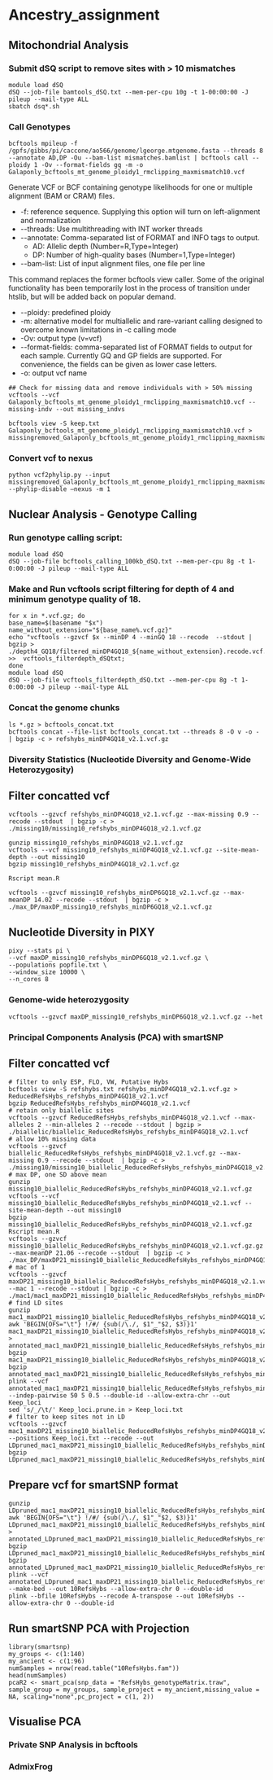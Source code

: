 # Ancestry_assignment

## Mitochondrial Analysis 

### Submit dSQ script to remove sites with > 10 mismatches 
```
module load dSQ
dSQ --job-file bamtools_dSQ.txt --mem-per-cpu 10g -t 1-00:00:00 -J pileup --mail-type ALL
sbatch dsq*.sh
```
### Call Genotypes 
```
bcftools mpileup -f /gpfs/gibbs/pi/caccone/ao566/genome/lgeorge.mtgenome.fasta --threads 8 --annotate AD,DP -Ou --bam-list mismatches.bamlist | bcftools call --ploidy 1 -Ov --format-fields gq -m -o Galaponly_bcftools_mt_genome_ploidy1_rmclipping_maxmismatch10.vcf
```
Generate VCF or BCF containing genotype likelihoods for one or multiple alignment (BAM or CRAM) files.
* -f: reference sequence. Supplying this option will turn on left-alignment and normalization
* --threads: Use multithreading with INT worker threads
* --annotate: Comma-separated list of FORMAT and INFO tags to output.
  * AD: Allelic depth (Number=R,Type=Integer)
  * DP: Number of high-quality bases (Number=1,Type=Integer)
* --bam-list: List of input alignment files, one file per line

This command replaces the former bcftools view caller. Some of the original functionality has been temporarily lost in the process of transition under htslib, but will be added back on popular demand. 
* --ploidy: predefined ploidy
*  -m: alternative model for multiallelic and rare-variant calling designed to overcome known limitations in -c calling mode
*   -Ov: output type (v=vcf)
*   --format-fields: comma-separated list of FORMAT fields to output for each sample. Currently GQ and GP fields are supported. For convenience, the fields can be given as lower case letters.
*   -o: output vcf name 
```
## Check for missing data and remove individuals with > 50% missing
vcftools --vcf Galaponly_bcftools_mt_genome_ploidy1_rmclipping_maxmismatch10.vcf --missing-indv --out missing_indvs

bcftools view -S keep.txt Galaponly_bcftools_mt_genome_ploidy1_rmclipping_maxmismatch10.vcf > missingremoved_Galaponly_bcftools_mt_genome_ploidy1_rmclipping_maxmismatch10_Jan25check.vcf
```

### Convert vcf to nexus 
```
python vcf2phylip.py --input missingremoved_Galaponly_bcftools_mt_genome_ploidy1_rmclipping_maxmismatch10.vcf --phylip-disable –nexus -m 1
```

## Nuclear Analysis - Genotype Calling
### Run genotype calling script: 
```
module load dSQ
dSQ --job-file bcftools_calling_100kb_dSQ.txt --mem-per-cpu 8g -t 1-0:00:00 -J pileup --mail-type ALL
```
### Make and Run vcftools script filtering for depth of 4 and minimum genotype quality of 18. 
```
for x in *.vcf.gz; do 
base_name=$(basename "$x")
name_without_extension="${base_name%.vcf.gz}"
echo "vcftools --gzvcf $x --minDP 4 --minGQ 18 --recode  --stdout | bgzip > ./depth4_GQ18/filtered_minDP4GQ18_${name_without_extension}.recode.vcf.gz" >>  vcftools_filterdepth_dSQtxt; 
done
module load dSQ
dSQ --job-file vcftools_filterdepth_dSQ.txt --mem-per-cpu 8g -t 1-0:00:00 -J pileup --mail-type ALL
```
### Concat the genome chunks
```
ls *.gz > bcftools_concat.txt
bcftools concat --file-list bcftools_concat.txt --threads 8 -O v -o - | bgzip -c > refshybs_minDP4GQ18_v2.1.vcf.gz
```

### Diversity Statistics (Nucleotide Diversity and Genome-Wide Heterozygosity)
## Filter concatted vcf 
```
vcftools --gzvcf refshybs_minDP4GQ18_v2.1.vcf.gz --max-missing 0.9 --recode --stdout  | bgzip -c > ./missing10/missing10_refshybs_minDP4GQ18_v2.1.vcf.gz

gunzip missing10_refshybs_minDP4GQ18_v2.1.vcf.gz
vcftools --vcf missing10_refshybs_minDP4GQ18_v2.1.vcf.gz --site-mean-depth --out missing10
bgzip missing10_refshybs_minDP4GQ18_v2.1.vcf.gz

Rscript mean.R

vcftools --gzvcf missing10_refshybs_minDP6GQ18_v2.1.vcf.gz --max-meanDP 14.02 --recode --stdout  | bgzip -c > ./max_DP/maxDP_missing10_refshybs_minDP6GQ18_v2.1.vcf.gz
```

## Nucleotide Diversity in PIXY 
```
pixy --stats pi \
--vcf maxDP_missing10_refshybs_minDP6GQ18_v2.1.vcf.gz \
--populations popfile.txt \
--window_size 10000 \
--n_cores 8
```
### Genome-wide heterozygosity
```
vcftools --gzvcf maxDP_missing10_refshybs_minDP6GQ18_v2.1.vcf.gz --het
```

### Principal Components Analysis (PCA) with smartSNP
## Filter concatted vcf 
```
# filter to only ESP, FLO, VW, Putative Hybs
bcftools view -S refshybs.txt refshybs_minDP4GQ18_v2.1.vcf.gz > ReducedRefsHybs_refshybs_minDP4GQ18_v2.1.vcf
bgzip ReducedRefsHybs_refshybs_minDP4GQ18_v2.1.vcf
# retain only biallelic sites 
vcftools --gzvcf ReducedRefsHybs_refshybs_minDP4GQ18_v2.1.vcf --max-alleles 2 --min-alleles 2 --recode --stdout | bgzip > ./biallelic/biallelic_ReducedRefsHybs_refshybs_minDP4GQ18_v2.1.vcf
# allow 10% missing data
vcftools --gzvcf biallelic_ReducedRefsHybs_refshybs_minDP4GQ18_v2.1.vcf.gz --max-missing 0.9 --recode --stdout  | bgzip -c > ./missing10/missing10_biallelic_ReducedRefsHybs_refshybs_minDP4GQ18_v2.1.vcf.gz
# max DP, one SD above mean
gunzip missing10_biallelic_ReducedRefsHybs_refshybs_minDP4GQ18_v2.1.vcf.gz
vcftools --vcf missing10_biallelic_ReducedRefsHybs_refshybs_minDP4GQ18_v2.1.vcf --site-mean-depth --out missing10
bgzip missing10_biallelic_ReducedRefsHybs_refshybs_minDP4GQ18_v2.1.vcf.gz
Rscript mean.R
vcftools --gzvcf missing10_biallelic_ReducedRefsHybs_refshybs_minDP4GQ18_v2.1.vcf.gz.gz --max-meanDP 21.06 --recode --stdout  | bgzip -c > ./max_DP/maxDP21_missing10_biallelic_ReducedRefsHybs_refshybs_minDP4GQ18_v2.1.vcf.gz
# mac of 1
vcftools --gzvcf maxDP21_missing10_biallelic_ReducedRefsHybs_refshybs_minDP4GQ18_v2.1.vcf.gz --mac 1 --recode --stdout | bgzip -c > ./mac1/mac1_maxDP21_missing10_biallelic_ReducedRefsHybs_refshybs_minDP4GQ18_v2.1.vcf.gz
# find LD sites
gunzip mac1_maxDP21_missing10_biallelic_ReducedRefsHybs_refshybs_minDP4GQ18_v2.1.vcf.gz
awk 'BEGIN{OFS="\t"} !/#/ {sub(/\./, $1"_"$2, $3)}1' mac1_maxDP21_missing10_biallelic_ReducedRefsHybs_refshybs_minDP4GQ18_v2.1.vcf  > annotated_mac1_maxDP21_missing10_biallelic_ReducedRefsHybs_refshybs_minDP4GQ18_v2.1.vcf
bgzip mac1_maxDP21_missing10_biallelic_ReducedRefsHybs_refshybs_minDP4GQ18_v2.1.vcf
bgzip annotated_mac1_maxDP21_missing10_biallelic_ReducedRefsHybs_refshybs_minDP4GQ18_v2.1.vcf
plink --vcf annotated_mac1_maxDP21_missing10_biallelic_ReducedRefsHybs_refshybs_minDP4GQ18_v2.1.vcf.gz --indep-pairwise 50 5 0.5 --double-id --allow-extra-chr --out Keep_loci
sed 's/_/\t/' Keep_loci.prune.in > Keep_loci.txt
# filter to keep sites not in LD
vcftools --gzvcf mac1_maxDP21_missing10_biallelic_ReducedRefsHybs_refshybs_minDP4GQ18_v2.1.vcf.gz --positions Keep_loci.txt --recode --out LDpruned_mac1_maxDP21_missing10_biallelic_ReducedRefsHybs_refshybs_minDP4GQ18_v2.1.vcf 
bgzip LDpruned_mac1_maxDP21_missing10_biallelic_ReducedRefsHybs_refshybs_minDP4GQ18_v2.1.vcf
```
## Prepare vcf for smartSNP format
```
gunzip LDpruned_mac1_maxDP21_missing10_biallelic_ReducedRefsHybs_refshybs_minDP4GQ18_v2.1.vcf.gz
awk 'BEGIN{OFS="\t"} !/#/ {sub(/\./, $1"_"$2, $3)}1' LDpruned_mac1_maxDP21_missing10_biallelic_ReducedRefsHybs_refshybs_minDP4GQ18_v2.1.vcf  > annotated_LDpruned_mac1_maxDP21_missing10_biallelic_ReducedRefsHybs_refshybs_minDP4GQ18_v2.1.vcf
bgzip LDpruned_mac1_maxDP21_missing10_biallelic_ReducedRefsHybs_refshybs_minDP4GQ18_v2.1.vcf
bgzip annotated_LDpruned_mac1_maxDP21_missing10_biallelic_ReducedRefsHybs_refshybs_minDP4GQ18_v2.1.vcf
plink --vcf annotated_LDpruned_mac1_maxDP21_missing10_biallelic_ReducedRefsHybs_refshybs_minDP4GQ18_v2.1.vcf.gz --make-bed --out 10RefsHybs --allow-extra-chr 0 --double-id
plink --bfile 10RefsHybs --recode A-transpose --out 10RefsHybs --allow-extra-chr 0 --double-id
```
## Run smartSNP PCA with Projection 
```
library(smartsnp)
my_groups <- c(1:140)
my_ancient <- c(1:96)
numSamples = nrow(read.table("10RefsHybs.fam"))
head(numSamples)
pcaR2 <- smart_pca(snp_data = "RefsHybs_genotypeMatrix.traw", sample_group = my_groups, sample_project = my_ancient,missing_value = NA, scaling="none",pc_project = c(1, 2))
```
## Visualise PCA


### Private SNP Analysis in bcftools 


### AdmixFrog

